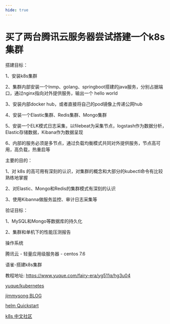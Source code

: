```yaml
---
hide: true
---
```

# 买了两台腾讯云服务器尝试搭建一个k8s集群


搭建目标：

1、安装k8s集群

2、集群内部安装一个lnmp、golang、springboot搭建的java服务，分别占据端口，通过nginx指向对外提供服务，输出一个 hello world

3、安装内部docker hub，或者直接将自己的pod镜像上传递公网hub

4、安装一个Elastic集群、Redis集群、Mongo集群

5、安装一个ELK模式日志采集，以filebeat为采集节点，logstash作为数据分析，Elastic存储数据，Kibana作为数据呈现

6、内部的服务必须是多节点，通过负载均衡模式共同对外提供服务，节点高可用，高负载，热重启等


主要的目的：

1、对 k8s 的高可用有深刻的认识，对集群的概念和大部分的kubectl命令有比较熟练地掌握

2、对Elastic、Mongo和Redis的集群模式有深刻的认识

3、使用Kibanna做服务监控、审计日志采集等


验证目标：

1、MySQL和Mongo等数据库的持久化

2、集群和单机下的性能压测报告


操作系统 

腾讯云 - 轻量应用级服务器 - centos 7.6


语雀-搭建k8s集群

教程地址: https://www.yuque.com/fairy-era/yg511q/hg3u04


[yuque/kubernetes](https://www.yuque.com/fairy-era/yg511q/hg3u04)

[jimmysong BLOG](https://jimmysong.io/blog/accessing-kubernetes-pods-from-outside-of-the-cluster/)

[helm Quickstart](https://helm.sh/zh/docs/intro/quickstart/)

[k8s 中文社区](https://www.kubernetes.org.cn/docs)